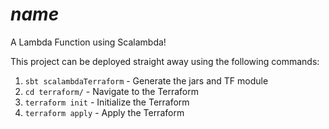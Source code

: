 # $name$ #

A Lambda Function using Scalambda!

This project can be deployed straight away using the following commands:

1. `sbt scalambdaTerraform` - Generate the jars and TF module
1. `cd terraform/` - Navigate to the Terraform
1. `terraform init` - Initialize the Terraform
1. `terraform apply` - Apply the Terraform
